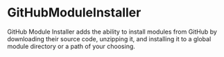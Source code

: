 # GitHubModuleInstaller
GitHub Module Installer adds the ability to install modules from GitHub by downloading their source code, unzipping it, and installing it to a global module directory or a path of your choosing.
